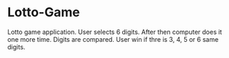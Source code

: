# Lotto-Game

Lotto game application. User selects 6 digits. After then computer does it one more time.
    Digits are compared. User win if thre is 3, 4, 5 or 6 same digits.
